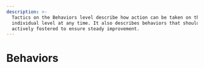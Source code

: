 ```yaml
---
description: >-
  Tactics on the Behaviors level describe how action can be taken on the
  individual level at any time. It also describes behaviors that should be
  actively fostered to ensure steady improvement.
---
```


# Behaviors

